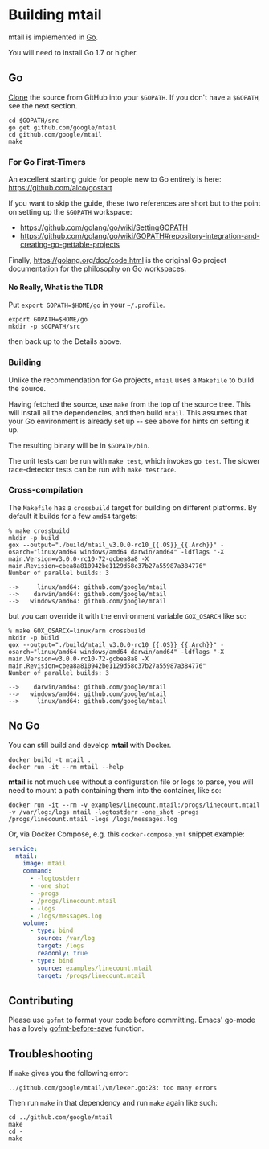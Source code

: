 # Building mtail

mtail is implemented in [Go](http://golang.org).

You will need to install Go 1.7 or higher.

## Go

[Clone](http://github.com/google/mtail) the source from GitHub into your `$GOPATH`.  If you don't have a `$GOPATH`, see the next section.

```
cd $GOPATH/src
go get github.com/google/mtail
cd github.com/google/mtail
make
```

### For Go First-Timers

An excellent starting guide for people new to Go entirely is here: https://github.com/alco/gostart

If you want to skip the guide, these two references are short but to the point
on setting up the `$GOPATH` workspace:

* https://github.com/golang/go/wiki/SettingGOPATH
* https://github.com/golang/go/wiki/GOPATH#repository-integration-and-creating-go-gettable-projects

Finally, https://golang.org/doc/code.html is the original Go project
documentation for the philosophy on Go workspaces.

#### No Really, What is the TLDR

Put `export GOPATH=$HOME/go` in your `~/.profile`.

```
export GOPATH=$HOME/go
mkdir -p $GOPATH/src
```

then back up to the Details above.

### Building

Unlike the recommendation for Go projects, `mtail` uses a `Makefile` to build the source.

Having fetched the source, use `make` from the top of the source tree.  This will install all the dependencies, and then build `mtail`.  This assumes that your Go environment is already set up -- see above for hints on setting it up.

The resulting binary will be in `$GOPATH/bin`.

The unit tests can be run with `make test`, which invokes `go test`.  The slower race-detector tests can be run with `make testrace`.

### Cross-compilation

The `Makefile` has a `crossbuild` target for building on different platforms.  By default it builds for a few `amd64` targets:

```
% make crossbuild
mkdir -p build
gox --output="./build/mtail_v3.0.0-rc10_{{.OS}}_{{.Arch}}" -osarch="linux/amd64 windows/amd64 darwin/amd64" -ldflags "-X main.Version=v3.0.0-rc10-72-gcbea8a8 -X main.Revision=cbea8a810942be1129d58c37b27a55987a384776"
Number of parallel builds: 3

-->     linux/amd64: github.com/google/mtail
-->    darwin/amd64: github.com/google/mtail
-->   windows/amd64: github.com/google/mtail
```

but you can override it with the environment variable `GOX_OSARCH` like so:

```
% make GOX_OSARCX=linux/arm crossbuild
mkdir -p build
gox --output="./build/mtail_v3.0.0-rc10_{{.OS}}_{{.Arch}}" -osarch="linux/amd64 windows/amd64 darwin/amd64" -ldflags "-X main.Version=v3.0.0-rc10-72-gcbea8a8 -X main.Revision=cbea8a810942be1129d58c37b27a55987a384776"
Number of parallel builds: 3

-->    darwin/amd64: github.com/google/mtail
-->   windows/amd64: github.com/google/mtail
-->     linux/amd64: github.com/google/mtail
```

## No Go

You can still build and develop **mtail** with Docker.

```
docker build -t mtail .
docker run -it --rm mtail --help
```

**mtail** is not much use without a configuration file or logs to parse, you will need to mount a path containing them into the container, like so:

```
docker run -it --rm -v examples/linecount.mtail:/progs/linecount.mtail -v /var/log:/logs mtail -logtostderr -one_shot -progs /progs/linecount.mtail -logs /logs/messages.log
```

Or, via Docker Compose, e.g. this `docker-compose.yml` snippet example:

```yaml
service:
  mtail:
    image: mtail
    command:
      - -logtostderr
      - -one_shot
      - -progs
      - /progs/linecount.mtail
      - -logs
      - /logs/messages.log
    volume:
      - type: bind
        source: /var/log
        target: /logs
        readonly: true
      - type: bind
        source: examples/linecount.mtail
        target: /progs/linecount.mtail
```

## Contributing

Please use `gofmt` to format your code before committing.  Emacs' go-mode has a lovely [gofmt-before-save](http://golang.org/misc/emacs/go-mode.el) function.

## Troubleshooting

If `make` gives you the following error:

```
../github.com/google/mtail/vm/lexer.go:28: too many errors
```

Then run `make` in that dependency and run `make` again like such:

```
cd ../github.com/google/mtail
make
cd -
make
```
